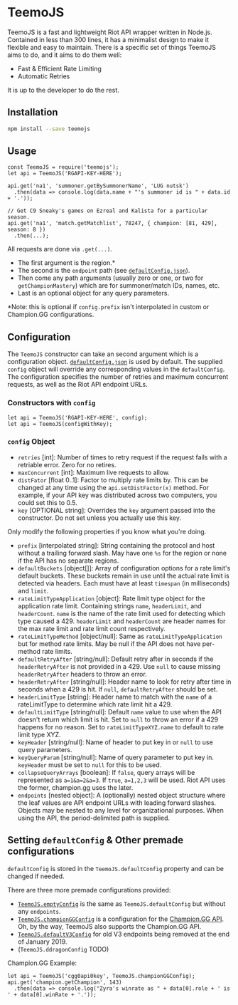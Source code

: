 # TeemoJS

TeemoJS is a fast and lightweight Riot API wrapper written in Node.js.
Contained in less than 300 lines,
it has a minimalist design to make it flexible and easy to maintain.
There is a specific set of things TeemoJS aims to do, and it aims to do them well:

- Fast & Efficient Rate Limiting
- Automatic Retries

It is up to the developer to do the rest.

## Installation

```sh
npm install --save teemojs
```

## Usage

```node
const TeemoJS = require('teemojs');
let api = TeemoJS('RGAPI-KEY-HERE');

api.get('na1', 'summoner.getBySummonerName', 'LUG nutsk')
  .then(data => console.log(data.name + "'s summoner id is " + data.id + '.'));

// Get C9 Sneaky's games on Ezreal and Kalista for a particular season.
api.get('na1', 'match.getMatchlist', 78247, { champion: [81, 429], season: 8 })
  .then(...);
```

All requests are done via `.get(...)`.
- The first argument is the region.*
- The second is the `endpoint` path
(see [`defaultConfig.json`](https://github.com/MingweiSamuel/TeemoJS/blob/master/defaultConfig.json)).
- Then come any path arguments (usually zero or one, or two for `getChampionMastery`) which are for
summoner/match IDs, names, etc.
- Last is an optional object for any query parameters.

\*Note: this is optional if `config.prefix` isn't interpolated in custom or Champion.GG configurations.

## Configuration

The `TeemoJS` constructor can take an second argument which is a configuration object.
[`defaultConfig.json`](https://github.com/MingweiSamuel/TeemoJS/blob/master/defaultConfig.json)
is used by default. The supplied `config` object will override any corresponding values in the `defaultConfig`.
The configuration specifies the number of retries and maximum concurrent requests, as well as the Riot API
endpoint URLs.

### Constructors with `config`
```node
let api = TeemoJS('RGAPI-KEY-HERE', config);
let api = TeemoJS(configWithKey);
```

### `config` Object

- `retries` [int]: Number of times to retry request if the request fails with a retriable error. Zero for no retires.
- `maxConcurrent` [int]: Maximum live requests to allow.
- `distFator` [float 0..1]: Factor to multiply rate limits by. This can be changed at any time using the `api.setDistFactor(x)` method. For example, if your API key was distributed across two computers, you could set this to 0.5.
- `key` [OPTIONAL string]: Overrides the `key` argument passed into the constructor. Do not set unless you actually use this key.

Only modify the following properties if you know what you're doing.

- `prefix` [interpolated string]: String containing the protocol and host without a trailing forward slash. May have one `%s` for the region or none if the API has no separate regions.
- `defaultBuckets` [object[]]: Array of configuration options for a rate limit's default buckets. These buckets remain in use until the actual rate limit is detected via headers. Each must have at least `timespan` (in milliseconds) and `limit`.
- `rateLimitTypeApplication` [object]: Rate limit type object for the application rate limit. Containing strings `name`, `headerLimit`, and `headerCount`. `name` is the name of the rate limit used for detecting which type caused a 429. `headerLimit` and `headerCount` are header names for the max rate limit and rate limit count respectively.
- `rateLimitTypeMethod` [object/null]: Same as `rateLimitTypeApplication` but for method rate limits. May be null if the API does not have per-method rate limits.
- `defaultRetryAfter` [string/null]: Default retry after in seconds if the `headerRetryAfter` is not provided in a 429. Use `null` to cause missing `headerRetryAfter` headers to throw an error.
- `headerRetryAfter` [string/null]: Header name to look for retry after time in seconds when a 429 is hit. If `null`, `defaultRetryAfter` should be set.
- `headerLimitType` [string]: Header name to match with the `name` of a rateLimitType to determine which rate limit hit a 429.
- `defaultLimitType` [string/null]: Default `name` value to use when the API doesn't return which limit is hit. Set to `null` to throw an error if a 429 happens for no reason. Set to `rateLimitTypeXYZ.name` to default to rate limit type XYZ.
- `keyHeader` [string/null]: Name of header to put key in or `null` to use query parameters.
- `keyQueryParam` [string/null]: Name of query parameter to put key in. `keyHeader` must be set to `null` for this to be used.
- `collapseQueryArrays` [boolean]: If `false`, query arrays will be represented as `a=1&a=2&a=3`. If `true`, `a=1,2,3` will be used. Riot API uses the former, champion.gg uses the later.
- `endpoints` [nested object]: A (optionally) nested object structure where the leaf values are API endpoint URLs with leading forward slashes. Objects may be nested to any level for organizational purposes. When using the API, the period-delimited path is supplied.

## Setting `defaultConfig` & Other premade configurations

`defaultConfig` is stored in the `TeemoJS.defaultConfig` property and can be changed if needed.

There are three more premade configurations provided:
- [`TeemoJS.emptyConfig`](https://github.com/MingweiSamuel/TeemoJS/blob/master/emptyConfig.json)
is the same as `TeemoJS.defaultConfig` but without any `endpoints`.
- [`TeemoJS.championGGConfig`](https://github.com/MingweiSamuel/TeemoJS/blob/master/championGGConfig.json)
is a configuration for the [Champion.GG API](http://api.champion.gg/). Oh, by the way, TeemoJS also supports the Champion.GG API.
- [`TeemoJS.defaultV3Config`](https://github.com/MingweiSamuel/TeemoJS/blob/master/defaultV3Config.json)
for old V3 endpoints being removed at the end of January 2019.
- (`TeemoJS.ddragonConfig` TODO)

Champion.GG Example:
```node
let api = TeemoJS('cgg0api0key', TeemoJS.championGGConfig);
api.get('champion.getChampion', 143)
  .then(data => console.log("Zyra's winrate as " + data[0].role + ' is ' + data[0].winRate + '.'));
```
